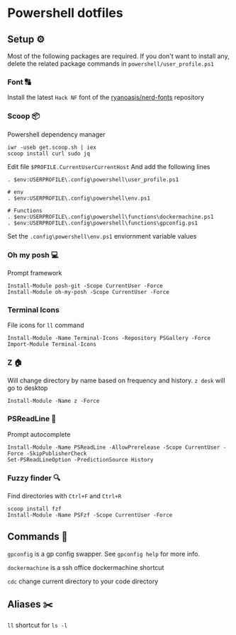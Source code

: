 # Powershell dotfiles
## Setup ⚙
Most of the following packages are required. If you don't want to install any, delete the related package commands in `powershell/user_profile.ps1`

### Font 🔠
Install the latest `Hack NF` font of the [ryanoasis/nerd-fonts](https://github.com/ryanoasis/nerd-fonts) repository


### Scoop 📦
Powershell dependency manager
```
iwr -useb get.scoop.sh | iex
scoop install curl sudo jq
```

Edit file `$PROFILE.CurrentUserCurrentHost`
And add the following lines
```
. $env:USERPROFILE\.config\powershell\user_profile.ps1

# env
. $env:USERPROFILE\.config\powershell\env.ps1

# Functions
. $env:USERPROFILE\.config\powershell\functions\dockermachine.ps1
. $env:USERPROFILE\.config\powershell\functions\gpconfig.ps1
```

Set the `.config\powershell\env.ps1` enviornment variable values

### Oh my posh 💻
Prompt framework
```
Install-Module posh-git -Scope CurrentUser -Force
Install-Module oh-my-posh -Scope CurrentUser -Force
```

### Terminal Icons
File icons for `ll` command
```
Install-Module -Name Terminal-Icons -Repository PSGallery -Force
Import-Module Terminal-Icons
```

### Z 🏠
Will change directory by name based on frequency and history. `z desk` will go to desktop

```
Install-Module -Name z -Force
```

### PSReadLine 🔮
Prompt autocomplete

```
Install-Module -Name PSReadLine -AllowPrerelease -Scope CurrentUser -Force -SkipPublisherCheck
Set-PSReadLineOption -PredictionSource History
```

### Fuzzy finder 🔍
Find directories with `Ctrl+F` and `Ctrl+R`
```
scoop install fzf
Install-Module -Name PSFzf -Scope CurrentUser -Force
```

## Commands 🤖
`gpconfig` is a gp config swapper. See `gpconfig help` for more info.

`dockermachine` is a ssh office dockermachine shortcut

`cdc` change current directory to your code directory

## Aliases ✂️
`ll` shortcut for `ls -l`
